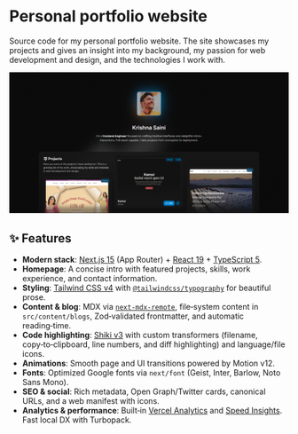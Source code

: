 # Personal portfolio website

Source code for my personal portfolio website. The site showcases my projects and gives an insight into my background, my passion for web development and design, and the technologies I work with.

<a href="https://www.muskri.com">
  <img alt="Personal portfolio website of Nikolai Lehbrink" src="http://github.com/MusKRI/muskri/blob/main/public/images/og.png">
</a>

## ✨ Features

- **Modern stack**: [Next.js 15](https://nextjs.org/) (App Router) + [React 19](https://react.dev/) + [TypeScript 5](https://www.typescriptlang.org/).
- **Homepage**: A concise intro with featured projects, skills, work experience, and contact information.
- **Styling**: [Tailwind CSS v4](https://tailwindcss.com/) with [`@tailwindcss/typography`](https://github.com/tailwindlabs/tailwindcss-typography) for beautiful prose.
- **Content & blog**: MDX via [`next-mdx-remote`](https://github.com/hashicorp/next-mdx-remote), file‑system content in `src/content/blogs`, Zod‑validated frontmatter, and automatic reading‑time.
- **Code highlighting**: [Shiki v3](https://shiki.style/) with custom transformers (filename, copy‑to‑clipboard, line numbers, and diff highlighting) and language/file icons.
- **Animations**: Smooth page and UI transitions powered by Motion v12.
- **Fonts**: Optimized Google fonts via `next/font` (Geist, Inter, Barlow, Noto Sans Mono).
- **SEO & social**: Rich metadata, Open Graph/Twitter cards, canonical URLs, and a web manifest with icons.
- **Analytics & performance**: Built‑in [Vercel Analytics](https://vercel.com/analytics) and [Speed Insights](https://vercel.com/docs/speed-insights). Fast local DX with Turbopack.
